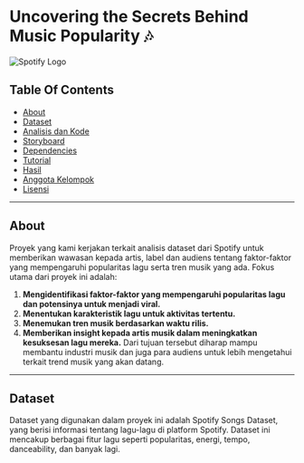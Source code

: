 # Uncovering the Secrets Behind Music Popularity 🎶

![Spotify Logo](https://upload.wikimedia.org/wikipedia/commons/thumb/2/26/Spotify_logo_with_text.svg/1024px-Spotify_logo_with_text.svg.png)


## Table Of Contents
- [About](#About)
- [Dataset](#dataset)
- [Analisis dan Kode](#analisis-dan-kode)
- [Storyboard](#storyboard)
- [Dependencies](#dependencies)
- [Tutorial](#Tutorial)
- [Hasil](#hasiL)
- [Anggota Kelompok](#anggota-kelompok)
- [Lisensi](#lisensi)

---

## About
Proyek yang kami kerjakan terkait analisis dataset dari Spotify untuk memberikan wawasan kepada artis, label dan audiens tentang faktor-faktor yang mempengaruhi popularitas lagu serta tren musik yang ada. Fokus utama dari proyek ini adalah:
1. **Mengidentifikasi faktor-faktor yang mempengaruhi popularitas lagu dan potensinya untuk menjadi viral.**
2. **Menentukan karakteristik lagu untuk aktivitas tertentu.**
3. **Menemukan tren musik berdasarkan waktu rilis.**
4. **Memberikan insight kepada artis musik dalam meningkatkan kesuksesan lagu mereka.**
Dari tujuan tersebut diharap mampu membantu industri musik dan juga para audiens untuk lebih mengetahui terkait trend musik yang akan datang.
---

## Dataset
Dataset yang digunakan dalam proyek ini adalah Spotify Songs Dataset, yang berisi informasi tentang lagu-lagu di platform Spotify. Dataset ini mencakup berbagai fitur lagu seperti popularitas, energi, tempo, danceability, dan banyak lagi.



